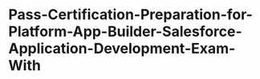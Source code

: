 # Pass-Certification-Preparation-for-Platform-App-Builder-Salesforce-Application-Development-Exam-With